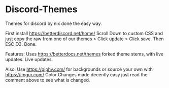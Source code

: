 # Discord-Themes
Themes for discord by nix done the easy way.


First install https://betterdiscord.net/home/
Scroll Down to custom CSS and just copy the raw from one of our themes > Click update > Click save. Then ESC (X).
Done.

Features:
Uses https://betterdocs.net/themes forked theme stems, with live updates. Live updates.

Also:
Use https://giphy.com/ for backgrounds or source your own with https://imgur.com/
Color Changes made decently easy just read the comment above to see what is changed.
